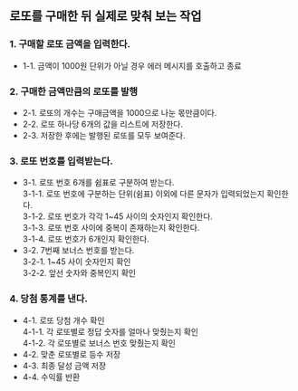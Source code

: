 ## 로또를 구매한 뒤 실제로 맞춰 보는 작업
### 1. 구매할 로또 금액을 입력한다.  
*    1-1. 금액이 1000원 단위가 아닐 경우 에러 메시지를 호출하고 종료
### 2. 구매한 금액만큼의 로또를 발행  
*   2-1. 로또의 개수는 구매금액을 1000으로 나눈 몫만큼이다.  
*   2-2. 로또 하나당 6개의 값을 리스트에 저장한다.  
*   2-3. 저장한 후에는 발행된 로또를 모두 보여준다.  
### 3. 로또 번호를 입력받는다.  
*   3-1. 로또 번호 6개를 쉼표로 구분하여 받는다.          
      3-1-1. 로또 번호에 구분하는 단위(쉼표) 이외에 다른 문자가 입력되었는지 확인한다.  
      3-1-2. 로또 번호가 각각 1~45 사이의 숫자인지 확인한다.   
      3-1-3. 로또 번호 사이에 중복이 존재하는지 확인한다.  
      3-1-4. 로또 번호가 6개인지 확인한다.
*   3-2. 7번째 보너스 번호를 받는다.  
      3-2-1. 1~45 사이 숫자인지 확인  
      3-2-2. 앞선 숫자와 중복인지 확인
### 4. 당첨 통계를 낸다.
*   4-1. 로또 당첨 개수 확인   
      4-1-1. 각 로또별로 정답 숫자를 얼마나 맞췄는지 확인    
      4-1-2. 각 로또별로 보너스 번호 맞췄는지 확인  
*   4-2. 맞춘 로또별로 등수 저장  
*   4-3. 최종 달성 금액 저장
*   4-4. 수익률 반환